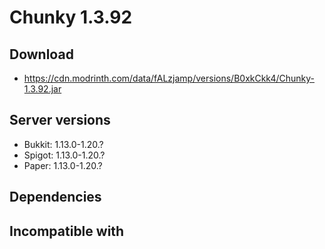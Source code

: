 # Chunky 1.3.92

## Download
- https://cdn.modrinth.com/data/fALzjamp/versions/B0xkCkk4/Chunky-1.3.92.jar

## Server versions
- Bukkit: 1.13.0-1.20.?
- Spigot: 1.13.0-1.20.?
- Paper: 1.13.0-1.20.?

## Dependencies

## Incompatible with